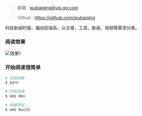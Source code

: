 > 邮箱 : <wubaiqing@vip.qq.com>

> Github : <https://github.com/wubaiqing>

科技新闻时报，偏向前端系。以文章、工具、新闻、视频等需求分类。

### 阅读效果
![效果1](https://raw.githubusercontent.com/wubaiqing/zaobao/master/docs/assets/introduce_1.png)

### 开始阅读很简单

```bash
# 安装依赖
$ yarn 

# 开启阅读
$ umi dev

# 构建项目
$ umi build
```
